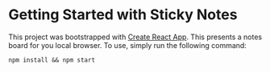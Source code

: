 # Getting Started with Sticky Notes

This project was bootstrapped with [Create React App](https://github.com/facebook/create-react-app). This presents a notes board for you local browser. To use, simply run the following command:
```
npm install && npm start
```
